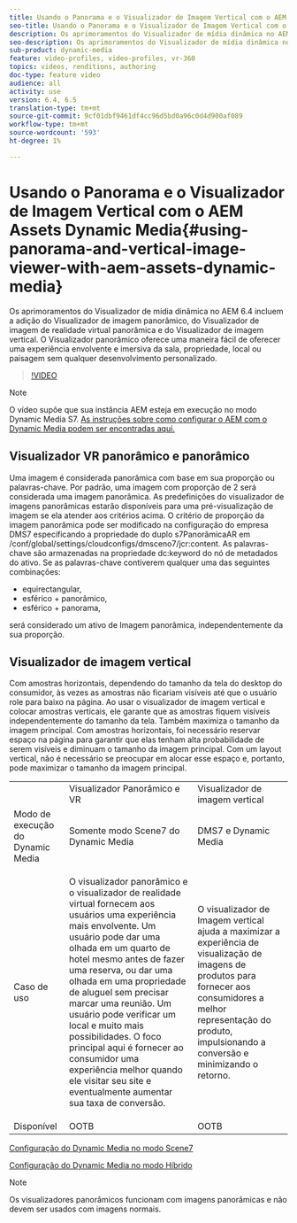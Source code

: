 ```yaml
---
title: Usando o Panorama e o Visualizador de Imagem Vertical com o AEM Assets Dynamic Media
seo-title: Usando o Panorama e o Visualizador de Imagem Vertical com o AEM Assets Dynamic Media
description: Os aprimoramentos do Visualizador de mídia dinâmica no AEM 6.4 incluem a adição do Visualizador de imagem panorâmico, do Visualizador de imagem de realidade virtual panorâmica e do Visualizador de imagem vertical. O Visualizador panorâmico oferece uma maneira fácil de oferecer uma experiência envolvente e imersiva da sala, propriedade, local ou paisagem sem qualquer desenvolvimento personalizado.
seo-description: Os aprimoramentos do Visualizador de mídia dinâmica no AEM 6.4 incluem a adição do Visualizador de imagem panorâmico, do Visualizador de imagem de realidade virtual panorâmica e do Visualizador de imagem vertical. O Visualizador panorâmico oferece uma maneira fácil de oferecer uma experiência envolvente e imersiva da sala, propriedade, local ou paisagem sem qualquer desenvolvimento personalizado.
sub-product: dynamic-media
feature: video-profiles, video-profiles, vr-360
topics: videos, renditions, authoring
doc-type: feature video
audience: all
activity: use
version: 6.4, 6.5
translation-type: tm+mt
source-git-commit: 9cf01dbf9461df4cc96d5bd0a96c0d4d900af089
workflow-type: tm+mt
source-wordcount: '593'
ht-degree: 1%

---
```



# Usando o Panorama e o Visualizador de Imagem Vertical com o AEM Assets Dynamic Media{#using-panorama-and-vertical-image-viewer-with-aem-assets-dynamic-media}

Os aprimoramentos do Visualizador de mídia dinâmica no AEM 6.4 incluem a adição do Visualizador de imagem panorâmico, do Visualizador de imagem de realidade virtual panorâmica e do Visualizador de imagem vertical. O Visualizador panorâmico oferece uma maneira fácil de oferecer uma experiência envolvente e imersiva da sala, propriedade, local ou paisagem sem qualquer desenvolvimento personalizado.

>[!VIDEO](https://video.tv.adobe.com/v/24156/?quality=9&learn=on)

>[!NOTE]
>
>O vídeo supõe que sua instância AEM esteja em execução no modo Dynamic Media S7. [As instruções sobre como configurar o AEM com o Dynamic Media podem ser encontradas aqui.](https://helpx.adobe.com/experience-manager/6-3/assets/using/config-dynamic-fp-14410.html)

## Visualizador VR panorâmico e panorâmico

Uma imagem é considerada panorâmica com base em sua proporção ou palavras-chave. Por padrão, uma imagem com proporção de 2 será considerada uma imagem panorâmica. As predefinições do visualizador de imagens panorâmicas estarão disponíveis para uma pré-visualização de imagem se ela atender aos critérios acima. O critério de proporção da imagem panorâmica pode ser modificado na configuração do empresa DMS7 especificando a propriedade do duplo s7PanorâmicaAR em /conf/global/settings/cloudconfigs/dmsceno7/jcr:content. As palavras-chave são armazenadas na propriedade dc:keyword do nó de metadados do ativo. Se as palavras-chave contiverem qualquer uma das seguintes combinações:

* equirectangular,
* esférico + panorâmico,
* esférico + panorama,

será considerado um ativo de Imagem panorâmica, independentemente da sua proporção.

## Visualizador de imagem vertical

Com amostras horizontais, dependendo do tamanho da tela do desktop do consumidor, às vezes as amostras não ficariam visíveis até que o usuário role para baixo na página. Ao usar o visualizador de imagem vertical e colocar amostras verticais, ele garante que as amostras fiquem visíveis independentemente do tamanho da tela. Também maximiza o tamanho da imagem principal. Com amostras horizontais, foi necessário reservar espaço na página para garantir que elas tenham alta probabilidade de serem visíveis e diminuam o tamanho da imagem principal. Com um layout vertical, não é necessário se preocupar em alocar esse espaço e, portanto, pode maximizar o tamanho da imagem principal.

<table> 
 <tbody>
  <tr>
   <td> </td>
   <td>Visualizador Panorâmico e VR</td>
   <td>Visualizador de imagem vertical</td>
  </tr>
  <tr>
   <td>Modo de execução do Dynamic Media</td>
   <td>Somente modo Scene7 do Dynamic Media</td>
   <td>DMS7 e Dynamic Media</td>
  </tr>
  <tr>
   <td>Caso de uso </td>
   <td><p>O visualizador panorâmico e o visualizador de realidade virtual fornecem aos usuários uma experiência mais envolvente. Um usuário pode dar uma olhada em um quarto de hotel mesmo antes de fazer uma reserva, ou dar uma olhada em uma propriedade de aluguel sem precisar marcar uma reunião. Um usuário pode verificar um local e muito mais possibilidades. O foco principal aqui é fornecer ao consumidor uma experiência melhor quando ele visitar seu site e eventualmente aumentar sua taxa de conversão.</p> <p> </p> </td> 
   <td><p>O visualizador de Imagem vertical ajuda a maximizar a experiência de visualização de imagens de produtos para fornecer aos consumidores a melhor representação do produto, impulsionando a conversão e minimizando o retorno.</p> <p> </p> </td>
  </tr>
  <tr>
   <td>Disponível </td>
   <td>OOTB</td>
   <td>OOTB</td>
  </tr>
 </tbody>
</table>

[Configuração do Dynamic Media no modo Scene7](https://helpx.adobe.com/experience-manager/6-5/assets/using/config-dms7.html)

[Configuração do Dynamic Media no modo Híbrido](https://helpx.adobe.com/experience-manager/6-5/assets/using/config-dynamic.html)

>[!NOTE]
>
>Os visualizadores panorâmicos funcionam com imagens panorâmicas e não devem ser usados com imagens normais.
